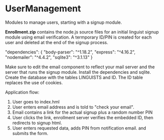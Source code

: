 # UserManagement
Modules to manage users, starting with a signup module.

**Enrollment.zip** contains the node.js source files for an initial linguist signup module using email verification.
A termporary ID/PIN is created for each user and deleted at the end of the signup process.

  "dependencies": {
    "body-parser": "^1.18.2",
    "express": "^4.16.2",
    "nodemailer": "^4.4.2",
    "sqlite3": "^3.1.13"
  }
  
 Make sure to edit the email component to reflect your mail server and the server that runs
 the signup module.
 Install the dependencies and sqlite. Create the database with the tables LINGUISTS and ID.
 The ID table replaces the use of cookies. 
 
 Application flow:
 1. User goes to index.hml
 2. User enters email address and is told to "check your email".
 3. Email contains a link for the actual signup plus a random number PIN
 4. User clicks the link, enrollment server verifies the embedded ID, then redirects to signup html.
 5. User enters requested data, adds PIN from notification email. and submits the form.
 
 
